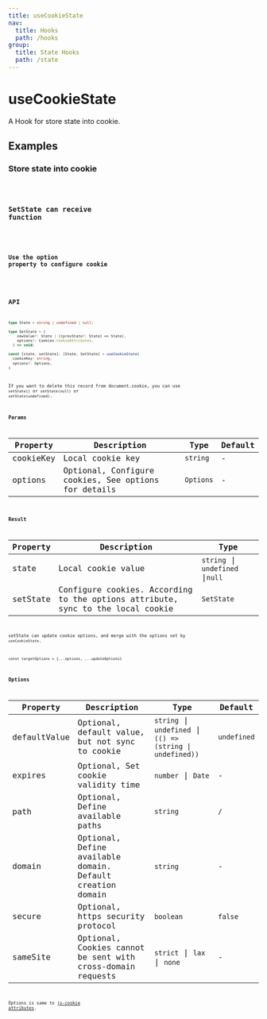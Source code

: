 ```yaml
---
title: useCookieState
nav:
  title: Hooks
  path: /hooks
group:
  title: State Hooks
  path: /state
---
```


# useCookieState

<Tag lang="en-US" tags="ssr"></Tag>

A Hook for store state into cookie.

## Examples

### Store state into cookie

<code src="./demo/demo1.tsx" />

### SetState can receive function

<code src="./demo/demo2.tsx" />

### Use the option property to configure cookie

<code src="./demo/demo3.tsx" />

## API

```typescript
type State = string | undefined | null;

type SetState = (
    newValue?: State | ((prevState?: State) => State),
    options?: Cookies.CookieAttributes,
  ) => void;

const [state, setState]: [State, SetState] = useCookieState(
  cookieKey: string,
  options?: Options,
)
```

If you want to delete this record from document.cookie, you can use `setState()` or `setState(null)` or `setState(undefined)`.

### Params

| Property       | Description                 | Type                 | Default |
| ------------ | ------------------------ | -------------------- | ------ |
| cookieKey    | Local cookie key | `string` | - |
| options | Optional, Configure cookies, See options for details | `Options` | - |

### Result

| Property       | Description                 | Type                 |
| -------- | ------------ | ---------------------------------------------------------------------------------------------------- |
| state    | Local cookie value | `string` \| `undefined`  \|`null`                              |
| setState | Configure cookies. According to the options attribute, sync to the local cookie | `SetState` |

setState can update cookie options, and merge with the options set by `useCookieState`.

`const targetOptions = {...options, ...updateOptions}`

### Options

| Property       | Description                 | Type                 | Default |
| -------- | ------------------------------------------------- | --------------------- | ------ |
| defaultValue | Optional, default value, but not sync to cookie | `string` \| `undefined` \| `(() => (string \| undefined))` | `undefined`
| expires  | Optional, Set cookie validity time | `number` \| `Date` | - |
| path | Optional, Define available paths | `string` | `/` |
| domain | Optional, Define available domain. Default creation domain| `string` | - |
| secure | Optional, https security protocol | `boolean` | `false` |
| sameSite | Optional, Cookies cannot be sent with cross-domain requests | `strict` \| `lax` \| `none` | - |

Options is same to [js-cookie attributes](https://github.com/js-cookie/js-cookie#cookie-attributes).